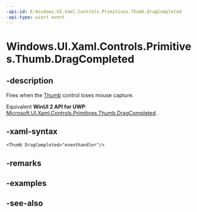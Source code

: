 ```yaml
---
-api-id: E:Windows.UI.Xaml.Controls.Primitives.Thumb.DragCompleted
-api-type: winrt event
---
```


<!-- Event syntax
public event Windows.UI.Xaml.Controls.Primitives.DragCompletedEventHandler DragCompleted
-->

# Windows.UI.Xaml.Controls.Primitives.Thumb.DragCompleted

## -description
Fires when the [Thumb](thumb.md) control loses mouse capture.

Equivalent **WinUI 2 API for UWP**: [Microsoft.UI.Xaml.Controls.Primitives.Thumb.DragCompleted](/windows/winui/api/microsoft.ui.xaml.controls.primitives.thumb.dragcompleted).

## -xaml-syntax
```xaml
<Thumb DragCompleted="eventhandler"/>
```


## -remarks

## -examples

## -see-also
